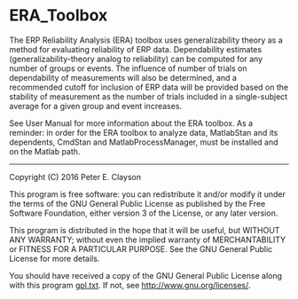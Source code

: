 # ERA_Toolbox

The ERP Reliability Analysis (ERA) toolbox uses generalizability theory as a method for evaluating reliability of ERP data. 
Dependability estimates (generalizability-theory analog to reliability) can be computed for any number of groups or events. 
The influence of number of trials on dependability of measurements will also be determined, and a recommended cutoff for 
inclusion of ERP data will be provided based on the stability of measurement as the number of trials included in a 
single-subject average for a given group and event increases.

See User Manual for more information about the ERA toolbox.
As a reminder: in order for the ERA toolbox to analyze data, MatlabStan and its dependents, CmdStan and MatlabProcessManager, 
must be installed and on the Matlab path.

***

Copyright (C) 2016 Peter E. Clayson
 
  This program is free software: you can redistribute it and/or modify
  it under the terms of the GNU General Public License as published by
  the Free Software Foundation, either version 3 of the License, or
  any later version.
 
  This program is distributed in the hope that it will be useful,
  but WITHOUT ANY WARRANTY; without even the implied warranty of
  MERCHANTABILITY or FITNESS FOR A PARTICULAR PURPOSE. See the
  GNU General Public License for more details.
 
  You should have received a copy of the GNU General Public License
  along with this program [gpl.txt](https://github.com/peclayson/ERA_Toolbox/blob/master/gpl.txt). If not, see 
  <http://www.gnu.org/licenses/>.
